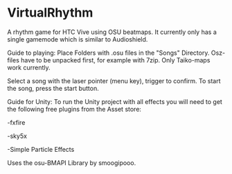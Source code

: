 # VirtualRhythm

A rhythm game for HTC Vive using OSU beatmaps. It currently only has a single gamemode which is similar to Audioshield.

Guide to playing:
Place Folders with .osu files in the "Songs" Directory. Osz-files have to be unpacked first, for example with 7zip. Only Taiko-maps work currently.

Select a song with the laser pointer (menu key), trigger to confirm. To start the song, press the start button.

Guide for Unity:
To run the Unity project with all effects you will need to get the following free plugins from the Asset store:

-fxfire

-sky5x

-Simple Particle Effects


Uses the osu-BMAPI Library by smoogipooo.

